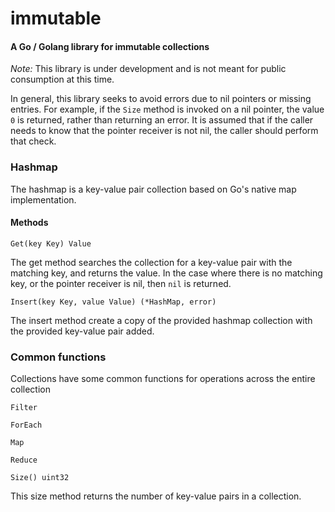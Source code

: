 # immutable
#### A Go / Golang library for immutable collections

_Note:_ This library is under development and is not meant for public consumption at this time.

In general, this library seeks to avoid errors due to nil pointers or missing entries.  For example, if the `Size` method is invoked on a nil pointer, the value `0` is returned, rather than returning an error.  It is assumed that if the caller needs to know that the pointer receiver is not nil, the caller should perform that check.

### Hashmap
The hashmap is a key-value pair collection based on Go's native map implementation.

#### Methods

`Get(key Key) Value`

The get method searches the collection for a key-value pair with the matching key, and returns the value.  In the case where there is no matching key, or the pointer receiver is nil, then `nil` is returned.

`Insert(key Key, value Value) (*HashMap, error)`

The insert method create a copy of the provided hashmap collection with the provided key-value pair added.

### Common functions

Collections have some common functions for operations across the entire collection

`Filter`

`ForEach`

`Map`

`Reduce`

`Size() uint32`

This size method returns the number of key-value pairs in a collection.
